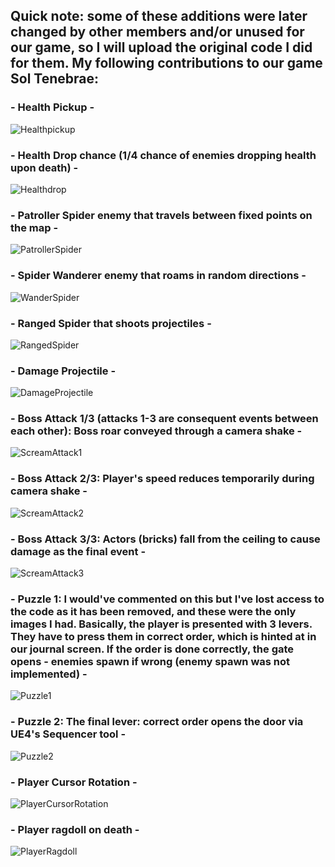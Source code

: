 

## Quick note: some of these additions were later changed by other members and/or unused for our game, so I will upload the original code I did for them. My following contributions to our game Sol Tenebrae:

### - Health Pickup -
![Healthpickup](https://raw.githubusercontent.com/Klumz/comp240-Game-Source-Code/master/Blueprint%20images/HealthPickup.png)


### - Health Drop chance (1/4 chance of enemies dropping health upon death) -
![Healthdrop](https://raw.githubusercontent.com/Klumz/comp240-Game-Source-Code/master/Blueprint%20images/Health%20drop%20chance.png)


### - Patroller Spider enemy that travels between fixed points on the map -
![PatrollerSpider](https://raw.githubusercontent.com/Klumz/comp240-Game-Source-Code/master/Blueprint%20images/PatrolSpider.png)


### - Spider Wanderer enemy that roams in random directions -
![WanderSpider](https://raw.githubusercontent.com/Klumz/comp240-Game-Source-Code/master/Blueprint%20images/RandomWander.png)


### - Ranged Spider that shoots projectiles -
![RangedSpider](https://raw.githubusercontent.com/Klumz/comp240-Game-Source-Code/master/Blueprint%20images/SpawnProjectile.png)


### - Damage Projectile -
![DamageProjectile](https://raw.githubusercontent.com/Klumz/comp240-Game-Source-Code/master/Blueprint%20images/ProjectileBP.png)


### - Boss Attack 1/3 (attacks 1-3 are consequent events between each other): Boss roar conveyed through a camera shake -
![ScreamAttack1](https://raw.githubusercontent.com/Klumz/comp240-Game-Source-Code/master/Blueprint%20images/BossAttack%20-%201.png)


### - Boss Attack 2/3: Player's speed reduces temporarily during camera shake -
![ScreamAttack2](https://raw.githubusercontent.com/Klumz/comp240-Game-Source-Code/master/Blueprint%20images/BossAttack%20-%202%20(followup).png)

### - Boss Attack 3/3: Actors (bricks) fall from the ceiling to cause damage as the final event - 
![ScreamAttack3](https://raw.githubusercontent.com/Klumz/comp240-Game-Source-Code/master/Blueprint%20images/BossAttack%20-%203%20(final%20followup).png)


### - Puzzle 1: I would've commented on this but I've lost access to the code as it has been removed, and these were the only images I had. Basically, the player is presented with 3 levers. They have to press them in correct order, which is hinted at in our journal screen. If the order is done correctly, the gate opens - enemies spawn if wrong (enemy spawn was not implemented) -
![Puzzle1](https://raw.githubusercontent.com/Klumz/comp240-Game-Source-Code/master/Blueprint%20images/Puzzle%201.png)


### - Puzzle 2: The final lever: correct order opens the door via UE4's Sequencer tool -
![Puzzle2](https://raw.githubusercontent.com/Klumz/comp240-Game-Source-Code/master/Blueprint%20images/Puzzle%202.png)


### - Player Cursor Rotation -
![PlayerCursorRotation](https://raw.githubusercontent.com/Klumz/comp240-Game-Source-Code/master/Blueprint%20images/PlayerCursorRotation.png)


### - Player ragdoll on death -
![PlayerRagdoll](https://raw.githubusercontent.com/Klumz/comp240-Game-Source-Code/master/Blueprint%20images/PlayerDeathRagdoll.png)

